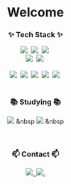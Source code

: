 <!--타이틀 부분-->
<div align="center">
  <h1 align="center"> Welcome </h1>
</div>

<!--내용 부분-->
<h3 align="center">✨ Tech Stack ✨</h3>
<div align="center">
  <img src="https://img.shields.io/badge/vue-20232a.svg?style=for-the-badge&logo=vue3&logoColor=#4FC08D" />&nbsp
  <img src="https://img.shields.io/badge/javascript-F7DF1E.svg?style=for-the-badge&logo=javascript&logoColor=20232a" />&nbsp
  <img src="https://img.shields.io/badge/typescript-007ACC.svg?style=for-the-badge&logo=typescript&logoColor=white" />&nbsp
</div>

<div align="center">
  <img src="https://img.shields.io/badge/java-DB7093?style=for-the-badge&logo=styled-components&logoColor=blue" />&nbsp
  <img src="https://img.shields.io/badge/spring-1daabb.svg?style=for-the-badge&logo=spring&logoColor=green" />&nbsp
</div>

<br>

<div align="center">
  <img src="https://img.shields.io/badge/Docker-3670A0?style=for-the-badge&logo=python&logoColor=blue" />&nbsp
  <img src="https://img.shields.io/badge/kubernetes-150458.svg?style=for-the-badge&logo=pandas&logoColor=white" />&nbsp
  <img src="https://img.shields.io/badge/Redis-4d77cf.svg?style=for-the-badge&logo=numpy&logoColor=red" />&nbsp
  <img src="https://img.shields.io/badge/kafka-4d77cf.svg?style=for-the-badge&logo=numpy&logoColor=orange" />&nbsp
  <img src="https://img.shields.io/badge/Nginx-11557c.svg?style=for-the-badge&logo=Matplotlib&logoColor=white" />&nbsp
</div>

<br>

<h3 align="center">📚 Studying 📚</h3>
<div align="center">
  
  <img src="https://img.shields.io/badge/대용량 아키텍처-FF4154?style=for-the-badge&logo=react%20query&logoColor=white" /> &nbsp
  <img src="https://img.shields.io/badge/토비의 스프링-3578E5?style=for-the-badge&logo=recoil&logoColor=white" /> &nbsp
</div>

<br>

<!--
<h3 align="center">🛠 Tools 🛠</h3>
<div align="center">
  <img src="https://img.shields.io/badge/git-F05033.svg?style=for-the-badge&logo=git&logoColor=white" />&nbsp
  <img src="https://img.shields.io/badge/github-181717.svg?style=for-the-badge&logo=github&logoColor=white" />&nbsp
  <img src="https://img.shields.io/badge/Notion-F3F3F3.svg?style=for-the-badge&logo=notion&logoColor=black" />&nbsp
</div>
<br>
-->

<h3 align="center">📫 Contact 📫</h3>
<div align="center">
  <a href="[https://velog.io/@oka1313](https://wise-dev-life.tistory.com/)">
    <img src="https://img.shields.io/badge/Velog-1EBC8F?style=for-the-badge&logo=velog&logoColor=white" />&nbsp
  </a>
  <a href="mailto:2garamssi@gmail.com">
    <img
      src="https://img.shields.io/badge/2garamssi@gmail.com-D14836?style=for-the-badge&logo=gmail&logoColor=white"/>&nbsp
  </a>
</div>

<!--
**garamssi/garamssi** is a ✨ _special_ ✨ repository because its `README.md` (this file) appears on your GitHub profile.

Here are some ideas to get you started:

- 🔭 I’m currently working on ...
- 🌱 I’m currently learning ...
- 👯 I’m looking to collaborate on ...
- 🤔 I’m looking for help with ...
- 💬 Ask me about ...
- 📫 How to reach me: ...
- 😄 Pronouns: ...
- ⚡ Fun fact: ...
-->
